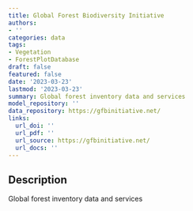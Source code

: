 ```yaml
---
title: Global Forest Biodiversity Initiative
authors:
- ''
categories: data
tags:
- Vegetation
- ForestPlotDatabase
draft: false
featured: false
date: '2023-03-23'
lastmod: '2023-03-23'
summary: Global forest inventory data and services
model_repository: ''
data_repository: https://gfbinitiative.net/
links:
  url_doi: ''
  url_pdf: ''
  url_source: https://gfbinitiative.net/
  url_docs: ''
---
```


## Description

Global forest inventory data and services

